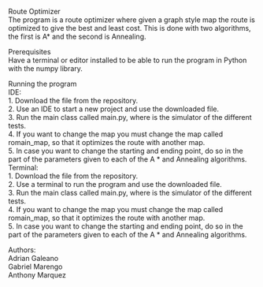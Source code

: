 Route Optimizer \
  The program is a route optimizer where given a graph style map the route is optimized
to give the best and least cost. This is done with two algorithms, the first is A*
and the second is Annealing.

Prerequisites \
  Have a terminal or editor installed to be able to run the program in Python with the numpy library.

Running the program \
  IDE: \
        1. Download the file from the repository. \
        2. Use an IDE to start a new project and use the downloaded file. \
        3. Run the main class called main.py, where is the simulator of the different tests. \
        4. If you want to change the map you must change the map called romain_map, so that it optimizes
           the route with another map. \
        5. In case you want to change the starting and ending point, do so in the part of the parameters
           given to each of the A * and Annealing algorithms. \
    Terminal: \
        1. Download the file from the repository. \
        2. Use a terminal to run the program and use the downloaded file. \
        3. Run the main class called main.py, where is the simulator of the different tests. \
        4. If you want to change the map you must change the map called romain_map, so that it optimizes
           the route with another map. \
        5. In case you want to change the starting and ending point, do so in the part of the parameters
           given to each of the A * and Annealing algorithms. 

Authors: \
Adrian Galeano \
Gabriel Marengo \
Anthony Marquez 
